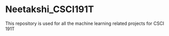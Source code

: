 # Neetakshi_CSCI191T
This repository is used for all the machine learning related projects for CSCI 191T
